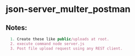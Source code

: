 # json-server_multer_postman

## Notes:
```javascript
  1. Create these like public/uploads at root.
  2. execute command node server.js
  3. Post file upload request using any REST client.
```
